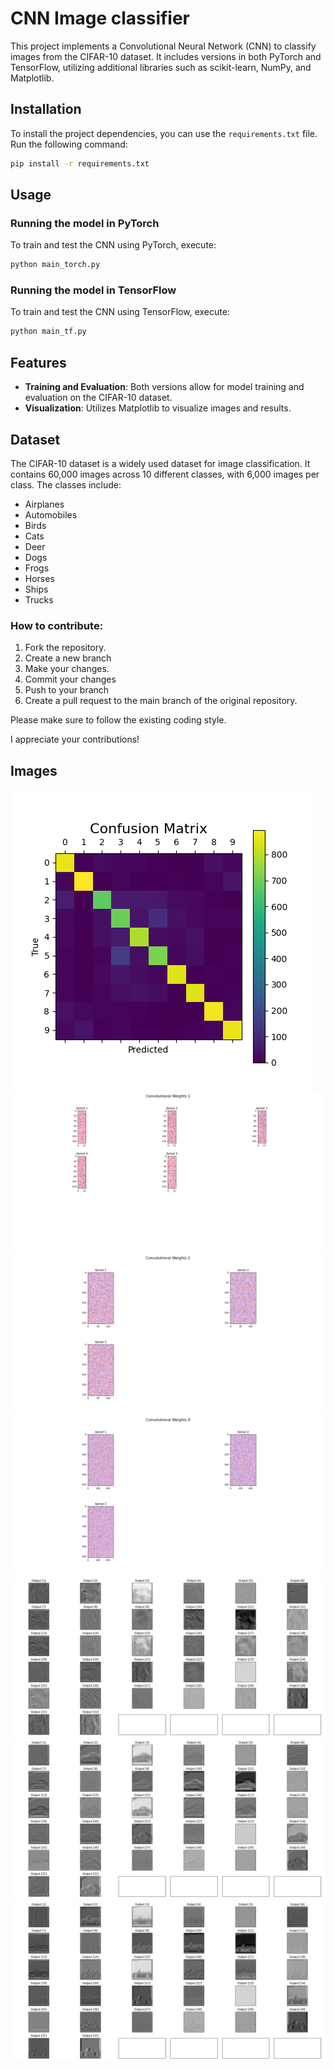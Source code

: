 # CNN Image classifier

This project implements a Convolutional Neural Network (CNN) to classify images from the CIFAR-10 dataset. It includes versions in both PyTorch and TensorFlow, utilizing additional libraries such as scikit-learn, NumPy, and Matplotlib.

## Installation

To install the project dependencies, you can use the `requirements.txt` file. Run the following command:

```bash
pip install -r requirements.txt
```


## Usage

### Running the model in PyTorch

To train and test the CNN using PyTorch, execute:

```bash
python main_torch.py
```

### Running the model in TensorFlow

To train and test the CNN using TensorFlow, execute:

```bash
python main_tf.py
```

## Features

- **Training and Evaluation**: Both versions allow for model training and evaluation on the CIFAR-10 dataset.
- **Visualization**: Utilizes Matplotlib to visualize images and results.

## Dataset

The CIFAR-10 dataset is a widely used dataset for image classification. It contains 60,000 images across 10 different classes, with 6,000 images per class. The classes include:

- Airplanes
- Automobiles
- Birds
- Cats
- Deer
- Dogs
- Frogs
- Horses
- Ships
- Trucks


### How to contribute:

1. Fork the repository.
2. Create a new branch 
3. Make your changes.
4. Commit your changes 
5. Push to your branch 
6. Create a pull request to the main branch of the original repository.

Please make sure to follow the existing coding style.

I appreciate your contributions! 
## Images
![Confusion matrix (test data)](images/Confusion_matrix.png)
![Convolutional weights](images/conv_weights1.png)
![Convolutional weights](images/conv_weights2.png)
![Convolutional weights](images/conv4_weights_input0.png)
![Output Kernels](images/output_first_layer_kernels.png)
![Output kernels IMG](images/output_kernels_img.png)
![Output kernels IMG 2](images/output_kernels_img2.png)


